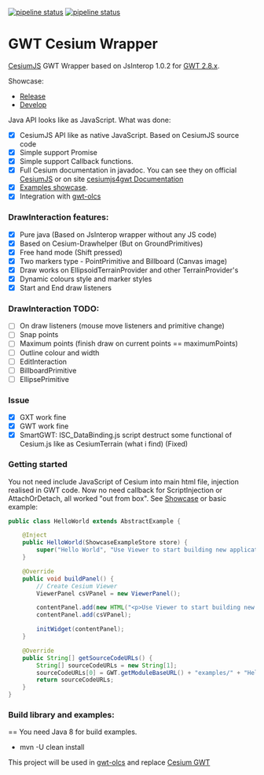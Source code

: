 [![pipeline status](https://gis4fun.org/gitlab/iSergio/cesiumjs4gwt/badges/master/pipeline.svg)](https://gis4fun.org/gitlab/iSergio/cesiumjs4gwt/-/commits/master) [![pipeline status](https://gis4fun.org/gitlab/iSergio/cesiumjs4gwt/badges/develop/pipeline.svg?key_text=pipleine-dev&key_width=80)](https://gis4fun.org/gitlab/iSergio/cesiumjs4gwt/-/commits/develop)

# GWT Cesium Wrapper
[CesiumJS](http://cesiumjs.org) GWT Wrapper based on JsInterop 1.0.2 for [GWT 2.8.x](http://www.gwtproject.org/release-notes.html#Release_Notes_2_8_2).

Showcase:
 - [Release](https://gis4fun.org/cesiumjs4gwt-showcase/)
 - [Develop](https://gis4fun.org/cesiumjs4gwt-showcase-snapshot/)

Java API looks like as JavaScript.
What was done:
- [x] CesiumJS API like as native JavaScript. Based on CesiumJS source code
- [x] Simple support Promise
- [x] Simple support Callback functions.
- [x] Full Cesium documentation in javadoc. You can see they on official [CesiumJS](http://cesiumjs.org/refdoc.html) or on site [cesiumjs4gwt Documentation](https://gis4fun.org/docs/cesiumjs4gwt)
- [x] [Examples showcase](https://gis4fun.org/cesiumjs4gwt-showcase/).
- [x] Integration with [gwt-olcs](https://github.com/iSergio/gwt-olcs)

### DrawInteraction features:
 - [x] Pure java (Based on JsInterop wrapper without any JS code)
 - [x] Based on Cesium-Drawhelper (But on GroundPrimitives)
 - [x] Free hand mode (Shift pressed)
 - [x] Two markers type - PointPrimitive and Billboard (Canvas image)
 - [x] Draw works on EllipsoidTerrainProvider and other TerrainProvider's
 - [x] Dynamic colours style and marker styles
 - [x] Start and End draw listeners
### DrawInteraction TODO:
 - [ ] On draw listeners (mouse move listeners and primitive change)
 - [ ] Snap points
 - [ ] Maximum points (finish draw on current points == maximumPoints)
 - [ ] Outline colour and width
 - [ ] EditInteraction
 - [ ] BillboardPrimitive
 - [ ] EllipsePrimitive

### Issue
- [x] GXT work fine
- [x] GWT work fine
- [x] SmartGWT: ISC_DataBinding.js script destruct some functional of Cesium.js like as CesiumTerrain (what i find) (Fixed)

### Getting started
You not need include JavaScript of Cesium into main html file, injection realised in GWT code.
Now no need callback for ScriptInjection or AttachOrDetach, all worked "out from box".
See [Showcase](https://gis4fun.org/cesiumjs4gwt-showcase/) or basic example:
```java
public class HelloWorld extends AbstractExample {

    @Inject
    public HelloWorld(ShowcaseExampleStore store) {
        super("Hello World", "Use Viewer to start building new applications or easily embed Cesium into existing applications", new String[]{"Showcase", "Cesium", "3d", "Viewer"}, store);
    }

    @Override
    public void buildPanel() {
        // Create Cesium Viewer
        ViewerPanel csVPanel = new ViewerPanel();

        contentPanel.add(new HTML("<p>Use Viewer to start building new applications or easily embed Cesium into existing applications.</p>"));
        contentPanel.add(csVPanel);

        initWidget(contentPanel);
    }

    @Override
    public String[] getSourceCodeURLs() {
        String[] sourceCodeURLs = new String[1];
        sourceCodeURLs[0] = GWT.getModuleBaseURL() + "examples/" + "HelloWorld.txt";
        return sourceCodeURLs;
    }
}
```
### Build library and examples:
==
You need Java 8 for build examples.
 * mvn -U clean install
 
This project will be used in [gwt-olcs](https://github.com/iSergio/gwt-olcs) and replace [Cesium GWT](https://github.com/richkadel/cesium-gwt)
